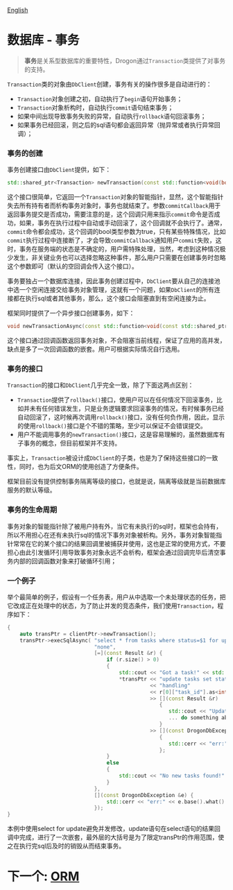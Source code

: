 [English](/ENG/ENG-08-2-Database-Transaction)

# 数据库 - 事务

> **事务**是关系型数据库的重要特性，Drogon通过`Transaction`类提供了对事务的支持。

`Transaction`类的对象由`DbClient`创建，事务有关的操作很多是自动进行的：

* `Transaction`对象创建之初，自动执行了`begin`语句开始事务；
* `Transaction`对象析构时，自动执行`commit`语句结束事务；
* 如果中间出现导致事务失败的异常，自动执行`rollback`语句回滚事务；
* 如果事务已经回滚，则之后的sql语句都会返回异常（抛异常或者执行异常回调）；

### 事务的创建

事务创建接口由`DbClient`提供，如下：

```c++
std::shared_ptr<Transaction> newTransaction(const std::function<void(bool)> &commitCallback = std::function<void(bool)>());
```

这个接口很简单，它返回一个`Transaction`对象的智能指针，显然，这个智能指针失去所有持有者而析构事务对象时，事务也就结束了。参数`commitCallback`用于返回事务提交是否成功，需要注意的是，这个回调只用来指示`commit`命令是否成功，如果，事务在执行过程中自动或手动回滚了，这个回调就不会执行了。通常，`commit`命令都会成功，这个回调的bool类型参数为true，只有某些特殊情况，比如`commit`执行过程中连接断了，才会导致`commitCallback`通知用户`commit`失败，这时，事务在服务端的状态是不确定的，用户需特殊处理，当然，考虑到这种情况极少发生，非关键业务也可以选择忽略这种事件，那么用户只需要在创建事务时忽略这个参数即可（默认的空回调会传入这个接口）。

事务要独占一个数据库连接，因此事务创建过程中，`DbClient`要从自己的连接池中选一个空闲连接交给事务对象管理，这就有一个问题，如果`DbClient`的所有连接都在执行sql或者其他事务，那么，这个接口会阻塞直到有空闲连接为止。

框架同时提供了一个异步接口创建事务，如下：

```c++
void newTransactionAsync(const std::function<void(const std::shared_ptr<Transaction> &)> &callback);
```

这个接口通过回调函数返回事务对象，不会阻塞当前线程，保证了应用的高并发，缺点是多了一次回调函数的嵌套。用户可根据实际情况自行选用。

### 事务的接口

`Transaction`的接口和`DbClient`几乎完全一致，除了下面这两点区别：

* `Transaction`提供了`rollback()`接口，使用户可以在任何情况下回滚事务，比如并未有任何错误发生，只是业务逻辑要求回滚事务的情况，有时候事务已经自动回滚了，这时候再次调用`rollback()`接口，没有任何负作用，因此，显示的使用`rollback()`接口是个不错的策略，至少可以保证不会错误提交。
* 用户不能调用事务的`newTransaction()`接口，这是容易理解的，虽然数据库有子事务的概念，但目前框架并不支持。

事实上，`Transaction`被设计成`DbClient`的子类，也是为了保持这些接口的一致性，同时，也为后文ORM的使用创造了方便条件。

框架目前没有提供控制事务隔离等级的接口，也就是说，隔离等级就是当前数据库服务的默认等级。

### 事务的生命周期

事务对象的智能指针除了被用户持有外，当它有未执行的sql时，框架也会持有，所以不用担心在还有未执行sql的情况下事务对象被析构。另外，事务对象智能指针常常在它的某个接口的结果回调里被捕获并使用，这也是正常的使用方式，不要担心由此引发循环引用导致事务对象永远不会析构，框架会通过回调完毕后清空事务内部的回调函数对象来打破循环引用；

### 一个例子

举个最简单的例子，假设有一个任务表，用户从中选取一个未处理状态的任务，把它改成正在处理中的状态，为了防止并发的竞态条件，我们使用`Transaction`，程序如下：

```c++
{
    auto transPtr = clientPtr->newTransaction();
    transPtr->execSqlAsync( "select * from tasks where status=$1 for update order by time",
                            "none",
                            [=](const Result &r) {
                                if (r.size() > 0)
                                {
                                    std::cout << "Got a task!" << std::endl;
                                    *transPtr << "update tasks set status=$1 where task_id=$2"
                                              << "handling"
                                              << r[0]["task_id"].as<int64_t>()
                                              >> [](const Result &r)
                                                 {
                                                    std::cout << "Updated!";
                                                    ... do something about the task;
                                                 }
                                              >> [](const DrogonDbException &e)
                                                 {
                                                    std::cerr << "err:" << e.base().what() << std::end;
                                                 };
                                }
                                else
                                {
                                    std::cout << "No new tasks found!" << std::endl;
                                }
                            },
                            [](const DrogonDbException &e) {
                                std::cerr << "err:" << e.base().what() << std::end;
                            });
}
```

本例中使用select for update避免并发修改，update语句在select语句的结果回调中完成，进行了一次嵌套，最外层的大括号是为了限定transPtr的作用范围，使之在执行完sql后及时的销毁从而结束事务。

# 下一个: [ORM](/CHN/CHN-08-3-数据库-ORM)
